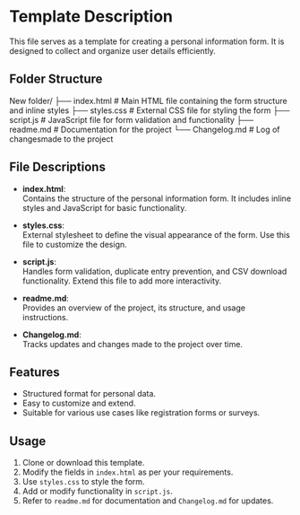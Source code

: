 # Template Description

This file serves as a template for creating a personal information form. It is designed to collect and organize user details efficiently.

## Folder Structure

New folder/ 
            ├── index.html # Main HTML file containing the form structure and inline styles ├── styles.css # External CSS file for styling the form 
            ├── script.js # JavaScript file for form validation and functionality 
            ├── readme.md # Documentation for the project └── Changelog.md # Log of changesmade to the project


## File Descriptions

- **index.html**:  
  Contains the structure of the personal information form. It includes inline styles and JavaScript for basic functionality.

- **styles.css**:  
  External stylesheet to define the visual appearance of the form. Use this file to customize the design.

- **script.js**:  
  Handles form validation, duplicate entry prevention, and CSV download functionality. Extend this file to add more interactivity.

- **readme.md**:  
  Provides an overview of the project, its structure, and usage instructions.

- **Changelog.md**:  
  Tracks updates and changes made to the project over time.

## Features

- Structured format for personal data.
- Easy to customize and extend.
- Suitable for various use cases like registration forms or surveys.

## Usage

1. Clone or download this template.
2. Modify the fields in `index.html` as per your requirements.
3. Use `styles.css` to style the form.
4. Add or modify functionality in `script.js`.
5. Refer to `readme.md` for documentation and `Changelog.md` for updates.